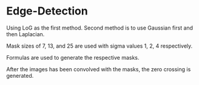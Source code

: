 # Edge-Detection
Using LoG as the first method. 
Second method is to use Gaussian first and then Laplacian.

Mask sizes of 7, 13, and 25 are used with sigma values 1, 2, 4 respectively.

Formulas are used to generate the respective masks.

After the images has been convolved with the masks, the zero crossing is generated.
